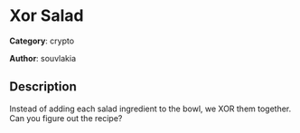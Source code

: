 # Xor Salad


**Category**: crypto

**Author**: souvlakia

## Description

Instead of adding each salad ingredient to the bowl, we XOR them together. Can you figure out the recipe?


